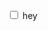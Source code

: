 <label class="ob-comment" title="" style="">  <input type="checkbox"> <span style=""> hey </span></label>


